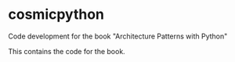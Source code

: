 # cosmicpython

Code development for the book "Architecture Patterns with Python"

This contains the code for the book. 
